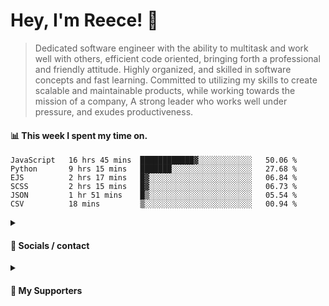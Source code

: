 # Hey, I'm Reece! 👋

> Dedicated software engineer with the ability to multitask and work well with others, efficient code oriented, bringing forth a professional and friendly attitude. Highly organized, and skilled in software concepts and fast learning. Committed to utilizing my skills to create scalable and maintainable products, while working towards the mission of a company, A strong leader who works well under pressure, and exudes productiveness.

#### 📊 This week I spent my time on.
<!--START_SECTION:waka-->

```text
JavaScript   16 hrs 45 mins  ████████████▓░░░░░░░░░░░░   50.06 %
Python       9 hrs 15 mins   ███████░░░░░░░░░░░░░░░░░░   27.68 %
EJS          2 hrs 17 mins   █▓░░░░░░░░░░░░░░░░░░░░░░░   06.84 %
SCSS         2 hrs 15 mins   █▓░░░░░░░░░░░░░░░░░░░░░░░   06.73 %
JSON         1 hr 51 mins    █▒░░░░░░░░░░░░░░░░░░░░░░░   05.54 %
CSV          18 mins         ▒░░░░░░░░░░░░░░░░░░░░░░░░   00.94 %
```

<!--END_SECTION:waka-->

<details> 
	<summary><h4>🔗 Socials / contact</h4></summary>
	<ul>
    		<li> <a href="https://www.linkedin.com/in/notreeceharris/">Linkedin</a> </li>
		<li> <a href="https://twitter.com/N0tReeceHarris">Twitter</a> </li>
		<li> <a href="https://gist.github.com/NotReeceHarris">Gist</a> </li>
		<li> <a href="mailto:reeceharris@email.com">Email</a> </li>
		<li> <a href="https://github.com/sponsors/NotReeceHarris">Sponsor Me</a> </li>
	</ul>
</details>

<details> 
	<summary><h4>💖 My Supporters</h4></summary>
	<ul>
    		<li> <a href="https://github.com/ImKyleJK">/ImKyleJK</a> </li>
	</ul>
</details>
